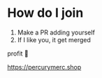 # How do I join
1. Make a PR adding yourself
2. If I like you, it get merged

profit 🤑

https://percurymerc.shop
